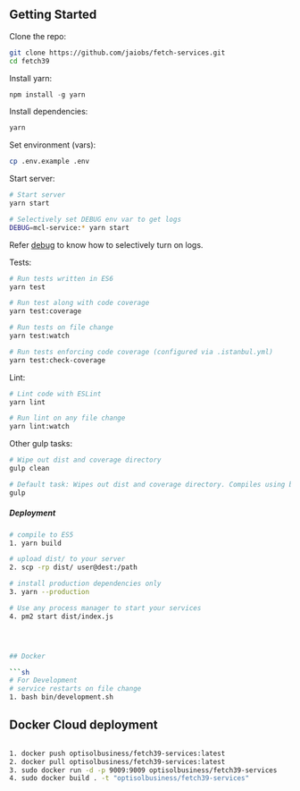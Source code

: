 
## Getting Started

Clone the repo:
```sh
git clone https://github.com/jaiobs/fetch-services.git
cd fetch39
```

Install yarn:
```js
npm install -g yarn
```

Install dependencies:
```sh
yarn
```

Set environment (vars):
```sh
cp .env.example .env
```

Start server:
```sh
# Start server
yarn start

# Selectively set DEBUG env var to get logs
DEBUG=mcl-service:* yarn start
```
Refer [debug](https://www.npmjs.com/package/debug) to know how to selectively turn on logs.


Tests:
```sh
# Run tests written in ES6 
yarn test

# Run test along with code coverage
yarn test:coverage

# Run tests on file change
yarn test:watch

# Run tests enforcing code coverage (configured via .istanbul.yml)
yarn test:check-coverage
```

Lint:
```sh
# Lint code with ESLint
yarn lint

# Run lint on any file change
yarn lint:watch
```

Other gulp tasks:
```sh
# Wipe out dist and coverage directory
gulp clean

# Default task: Wipes out dist and coverage directory. Compiles using babel.
gulp
```

##### Deployment

```sh
# compile to ES5
1. yarn build

# upload dist/ to your server
2. scp -rp dist/ user@dest:/path

# install production dependencies only
3. yarn --production

# Use any process manager to start your services
4. pm2 start dist/index.js




## Docker

```sh
# For Development
# service restarts on file change
1. bash bin/development.sh

```

## Docker Cloud deployment

```sh

1. docker push optisolbusiness/fetch39-services:latest
2. docker pull optisolbusiness/fetch39-services:latest
3. sudo docker run -d -p 9009:9009 optisolbusiness/fetch39-services
4. sudo docker build . -t "optisolbusiness/fetch39-services"


```




